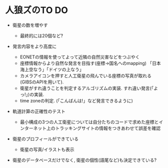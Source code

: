 # 人狼ズのTO DO

- 衛星の数を増やす 
  - 最終的には20個など?

- 発言内容をより高度に
  - EONETの情報を使ってよって近隣の自然災害などをつぶやく
  - 座標情報からより自然な発言を目指す(座標->国名へのmapping) 「日本海上空なう」「ドイツの上なう」
  - カメラアイコンを押すと人工衛星の飛んでいる座標の写真が取れる (GIBSのAPIを用いて).   
  - 衛星がすれ違うことを判定するアルゴリズムの実装. すれ違い発言(「よっ!」)の実装.
  - time zoneの判定. (「こんばんは!」など発言できるように)

- 軌道計算の正確性のテスト
  - 最小構成の3つの人工衛星については自分たちのコードで求めた座標とインターネット上のトラッキングサイトの情報をつきあわせて誤差を確認

- 衛星のプロフィールができている
  - 衛星の写真/イラストも表示

- 衛星のデータベースだけでなく, 衛星の個性(語尾など)も決定できている?
